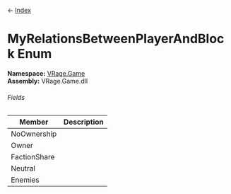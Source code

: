 ← [Index](Api-Index)

# MyRelationsBetweenPlayerAndBlock Enum

**Namespace:** [VRage.Game](VRage.Game)  
**Assembly:** VRage.Game.dll

###### Fields

|Member|Description|
|---|---|
|NoOwnership||
|Owner||
|FactionShare||
|Neutral||
|Enemies||

